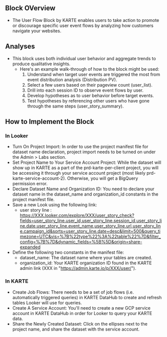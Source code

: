 ## Block OVerview
- The User Flow Block by KARTE enables users to take action to promote or discourage specific user event flows by analyzing how customers navigate your websites.

## Analyses
- This block uses both individual user behavior and aggregate trends to produce qualitative insights.
  - Here's an example walk-through of how to the block might be used:
    1. Understand when target user events are triggered the most from event distribution analysis (Distribution PV).
    2. Select a few users based on their pageview count (user_list).
    3. Drill into each session ID to observe event flows by user.
    4. Develop hypotheses as to user behavior before target events.
    5. Test hypotheses by referencing other users who have gone through the same steps (user_story_summary).

## How to Implement the Block

### In Looker
- Turn On Project Import: In order to use the project manifest file for dataset name declaration, project import needs to be turned on under the Admin > Labs section.
- Set Project Name to Your Service Account Project: While the dataset will show up in KARTE as a part of the prd-karte-per-client project, you will be accessing it through your service account project (most likely prd-karte-service-account-2). Otherwise, you will get a BigQuery permission error.
- Declare Dataset Name and Organization ID: You need to declare your dataset name in the dataset_name and organization_id constants in the project manifest file.
- Save a new Look using the following link:
    - user story line :  https://XXX.looker.com/explore/XXX/user_story_check?fields=user_story_line.user_id,user_story_line.session_id,user_story_line.date,user_story_line.event_name,user_story_line.url,user_story_line.campaign_id&sorts=user_story_line.date+desc&limit=500&query_timezone=UTC&vis=%7B%22type%22%3A%22table%22%7D&filter_config=%7B%7D&dynamic_fields=%5B%5D&origin=share-expanded
- Define the following two constants in the manifest file:
  - dataset_name: The dataset name where your tables are created.
  - organization_id: Your KARTE organization ID found in the KARTE admin link (XXX in "https://admin.karte.io/p/XXX/user/").

### In KARTE
- Create Job Flows: There needs to be a set of job flows (i.e. automatically triggered queries) in KARTE DataHub to create and refresh tables Looker will use for queries.
- Create A Service Account: You'll need to create a new GCP service account in KARTE DataHub in order for Looker to query your KARTE data.
- Share the Newly Created Dataset: Click on the ellipses next to the project name, and share the dataset with the service account.
